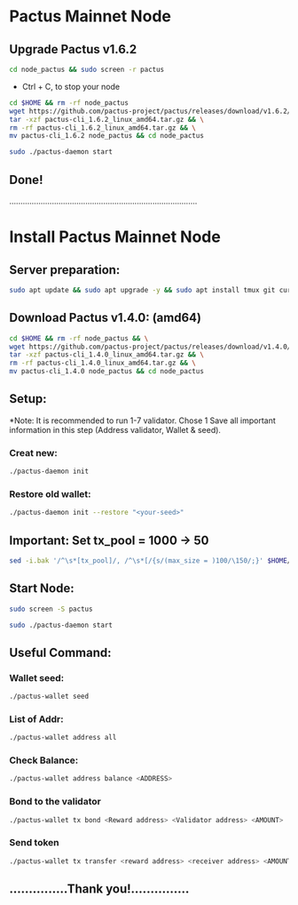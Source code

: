 # Pactus Mainnet Node
## Upgrade Pactus v1.6.2
```Bash
cd node_pactus && sudo screen -r pactus
```
- Ctrl + C, to stop your node
```Bash
cd $HOME && rm -rf node_pactus
wget https://github.com/pactus-project/pactus/releases/download/v1.6.2/pactus-cli_1.6.2_linux_amd64.tar.gz && \
tar -xzf pactus-cli_1.6.2_linux_amd64.tar.gz && \
rm -rf pactus-cli_1.6.2_linux_amd64.tar.gz && \
mv pactus-cli_1.6.2 node_pactus && cd node_pactus
```
```Bash
sudo ./pactus-daemon start
```
## Done!
....................................................................................
# Install Pactus Mainnet Node
## Server preparation:
```Bash
sudo apt update && sudo apt upgrade -y && sudo apt install tmux git curl -y && sudo apt install make clang pkg-config libssl-dev build-essential -y
```
## Download Pactus v1.4.0: (amd64)
```Bash
cd $HOME && rm -rf node_pactus && \
wget https://github.com/pactus-project/pactus/releases/download/v1.4.0/pactus-cli_1.4.0_linux_amd64.tar.gz && \
tar -xzf pactus-cli_1.4.0_linux_amd64.tar.gz && \
rm -rf pactus-cli_1.4.0_linux_amd64.tar.gz && \
mv pactus-cli_1.4.0 node_pactus && cd node_pactus
```
## Setup: 
*Note: It is recommended to run 1-7 validator. Chose 1
Save all important information in this step (Address validator, Wallet & seed).
### Creat new:
```Bash
./pactus-daemon init
```
### Restore old wallet:
```Bash
./pactus-daemon init --restore "<your-seed>"
```
## Important: Set tx_pool = 1000 -> 50
```Bash
sed -i.bak '/^\s*[tx_pool]/, /^\s*[/{s/(max_size = )100/\150/;}' $HOME/pactus/config.toml
```
## Start Node:
```Bash
sudo screen -S pactus
```
```Bash
sudo ./pactus-daemon start
```
## Useful Command:
### Wallet seed:
```Bash
./pactus-wallet seed
```
### List of Addr:
```Bash
./pactus-wallet address all
```
### Check Balance:
```Bash
./pactus-wallet address balance <ADDRESS>
```
### Bond to the validator
```Bash
./pactus-wallet tx bond <Reward address> <Validator address> <AMOUNT>
```
### Send token
```Bash
./pactus-wallet tx transfer <reward address> <receiver address> <AMOUNT>
```

## ...............Thank you!...............








